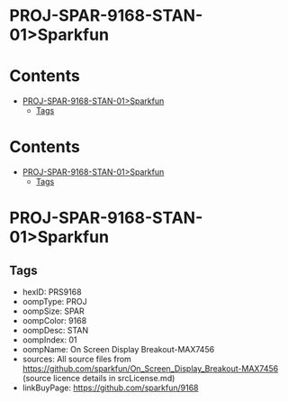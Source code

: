 
PROJ-SPAR-9168-STAN-01>Sparkfun
===============================

Contents
========

* [PROJ-SPAR-9168-STAN-01>Sparkfun](#proj-spar-9168-stan-01sparkfun)
	* [Tags](#tags)

Contents
========

* [PROJ-SPAR-9168-STAN-01>Sparkfun](#proj-spar-9168-stan-01sparkfun)
	* [Tags](#tags)

# PROJ-SPAR-9168-STAN-01>Sparkfun

## Tags

- hexID: PRS9168
- oompType: PROJ
- oompSize: SPAR
- oompColor: 9168
- oompDesc: STAN
- oompIndex: 01
- oompName: On Screen Display Breakout-MAX7456
- sources: All source files from https://github.com/sparkfun/On_Screen_Display_Breakout-MAX7456 (source licence details in srcLicense.md)
- linkBuyPage: https://github.com/sparkfun/9168
